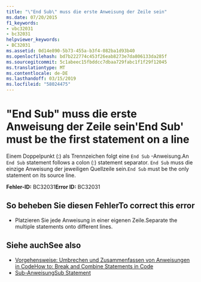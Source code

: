 ```yaml
---
title: "\"End Sub\" muss die erste Anweisung der Zeile sein"
ms.date: 07/20/2015
f1_keywords:
- vbc32031
- bc32031
helpviewer_keywords:
- BC32031
ms.assetid: 0d14e890-5b73-455a-b3f4-082ba1d93b40
ms.openlocfilehash: bd7b222774c453f26eab8273e7da806133da285f
ms.sourcegitcommit: 5c1abeec15fbddcc7dbaa729fabc1f1f29f12045
ms.translationtype: MT
ms.contentlocale: de-DE
ms.lasthandoff: 03/15/2019
ms.locfileid: "58024475"
---
```

# <a name="end-sub-must-be-the-first-statement-on-a-line"></a><span data-ttu-id="87c30-102">"End Sub" muss die erste Anweisung der Zeile sein</span><span class="sxs-lookup"><span data-stu-id="87c30-102">'End Sub' must be the first statement on a line</span></span>
<span data-ttu-id="87c30-103">Einem Doppelpunkt (:) als Trennzeichen folgt eine `End Sub` -Anweisung.</span><span class="sxs-lookup"><span data-stu-id="87c30-103">An `End Sub` statement follows a colon (:) statement separator.</span></span> <span data-ttu-id="87c30-104">`End Sub` muss die einzige Anweisung der jeweiligen Quellzeile sein.</span><span class="sxs-lookup"><span data-stu-id="87c30-104">`End Sub` must be the only statement on its source line.</span></span>  
  
 <span data-ttu-id="87c30-105">**Fehler-ID:** BC32031</span><span class="sxs-lookup"><span data-stu-id="87c30-105">**Error ID:** BC32031</span></span>  
  
## <a name="to-correct-this-error"></a><span data-ttu-id="87c30-106">So beheben Sie diesen Fehler</span><span class="sxs-lookup"><span data-stu-id="87c30-106">To correct this error</span></span>  
  
-   <span data-ttu-id="87c30-107">Platzieren Sie jede Anweisung in einer eigenen Zeile.</span><span class="sxs-lookup"><span data-stu-id="87c30-107">Separate the multiple statements onto different lines.</span></span>  
  
## <a name="see-also"></a><span data-ttu-id="87c30-108">Siehe auch</span><span class="sxs-lookup"><span data-stu-id="87c30-108">See also</span></span>

- [<span data-ttu-id="87c30-109">Vorgehensweise: Umbrechen und Zusammenfassen von Anweisungen in Code</span><span class="sxs-lookup"><span data-stu-id="87c30-109">How to: Break and Combine Statements in Code</span></span>](../../visual-basic/programming-guide/program-structure/how-to-break-and-combine-statements-in-code.md)
- [<span data-ttu-id="87c30-110">Sub-Anweisung</span><span class="sxs-lookup"><span data-stu-id="87c30-110">Sub Statement</span></span>](../../visual-basic/language-reference/statements/sub-statement.md)
